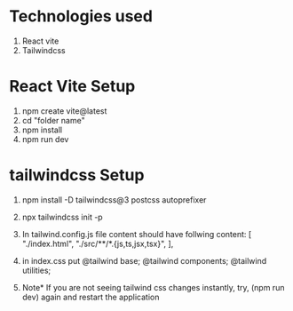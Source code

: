 # Technologies used
1. React vite
2. Tailwindcss

# React Vite Setup 
1. npm create vite@latest
2. cd "folder name"
3. npm install
4. npm run dev

# tailwindcss Setup
1. npm install -D tailwindcss@3 postcss autoprefixer
2. npx tailwindcss init -p
3. In tailwind.config.js file content should have follwing
        content: [
            "./index.html",
            "./src/**/*.{js,ts,jsx,tsx}",
        ],

4. in index.css put
        @tailwind base;
        @tailwind components;
        @tailwind utilities;

5. Note* If you are not seeing tailwind css changes instantly,
   try, (npm run dev) again and restart the application 




